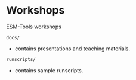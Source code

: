 # Workshops
ESM-Tools workshops

`docs/`

* contains presentations and teaching materials.

`runscripts/`

* contains sample runscripts.

